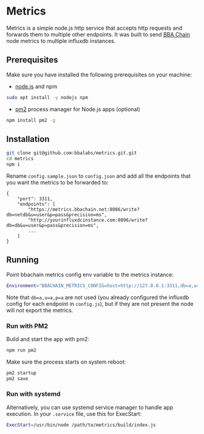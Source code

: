 # Metrics

Metrics is a simple node.js http service that accepts http requests and forwards them to multiple other endpoints. It was built to send [BBA Chain](https://bbachain.net/) node metrics to multiple influxdb instances.

## Prerequisites

Make sure you have installed the following prerequisites on your machine:
* [node.js](https://nodejs.org/en/) and npm

```bash
sudo apt install -y nodejs npm
```
* [pm2](https://pm2.io/) process manager for Node.js apps (optional)

```bash
npm install pm2 -g
```

## Installation

```bash
git clone git@github.com:bbalabs/metrics.git.git
cd metrics
npm i
```
Rename `config.sample.json` to `config.json` and add all the endpoints that you want the metrics to be forwarded to:
```text
{
    "port": 3311,
    "endpoints": [
        "https://metrics.bbachain.net:8086/write?db=netdb&u=user&p=pass&precision=ms",
        "http://yourinfluxdcinstance.com:8096/write?db=db&u=user&p=pass&precision=ms",
        ...
    ]
}
```

## Running

Point bbachain metrics config env variable to the metrics instance:
```bash
Environment="BBACHAIN_METRICS_CONFIG=host=http://127.0.0.1:3311,db=a,u=a,p=a"
```
Note that `db=a,u=a,p=a` are not used (you already configured the influxdb config for each endpoint in `config.js`), but if they are not present the node will not export the metrics.

### Run with PM2
Build and start the app with pm2:
```bash
npm run pm2
```
Make sure the process starts on system reboot:
 ```bash
pm2 startup
pm2 save
```

### Run with systemd
Alternatively, you can use systemd service manager to handle app execution. In your `.service` file, use this for ExecStart:
```bash
ExecStart=/usr/bin/node /path/to/metrics/build/index.js
```
